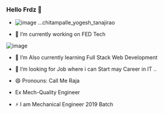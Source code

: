 ### Hello Frdz 👋

- ![image](https://user-images.githubusercontent.com/86973304/185805800-4e05a0c7-6195-4c10-9a37-e68e2726ac93.png) ...chitampalle_yogesh_tanajirao


- 🔭 I’m currently working on FED Tech

![image](https://user-images.githubusercontent.com/86973304/185805370-a5110c9b-4884-4188-a48f-b52e8a35f6e9.png)

- 🌱 I’m Also currently learning Full Stack Web Development

- 🤔 I’m looking for Job where i can Start may Career in IT ..

- 😄 Pronouns: Call Me Raja

- Ex Mech-Quality Engineer

- ⚡ I am Mechanical Engineer 2019 Batch








